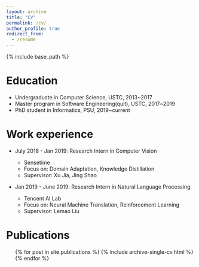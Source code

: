 ```yaml
---
layout: archive
title: "CV"
permalink: /cv/
author_profile: true
redirect_from:
  - /resume
---
```


{% include base_path %}

Education
======
* Undergraduate in Computer Science, USTC, 2013~2017
* Master program in Software Engineering(quit), USTC, 2017~2019
* PhD student in Informatics, PSU, 2019~current

Work experience
======
* July 2018 - Jan 2019: Research Intern in Computer Vision
  * Sensetime
  * Focus on: Domain Adaptation, Knowledge Distillation
  * Supervisor: Xu Jia, Jing Shao

* Jan 2019 - June 2019: Research Intern in Natural Language Processing
  * Tencent AI Lab
  * Focus on: Neural Machine Translation, Reinforcement Learning
  * Supervisor: Lemao Liu

Publications
======
  <ul>{% for post in site.publications %}
    {% include archive-single-cv.html %}
  {% endfor %}</ul>
  

